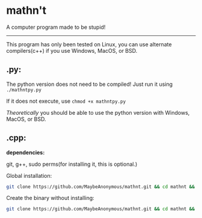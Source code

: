 # mathn't
A computer program made to be stupid!

---

This program has only been tested on Linux, you can use alternate compilers(c++) if you use Windows, MacOS, or BSD.

## .py:

The python version does not need to be compiled! Just run it using `./mathntpy.py`

If it does not execute, use `chmod +x mathntpy.py`

*Theoretically* you should be able to use the python version with Windows, MacOS, or BSD.


## .cpp:

**dependencies:**

git, g++, sudo perms(for installing it, this is optional.)

Global installation:
```sh
git clone https://github.com/MaybeAnonymous/mathnt.git && cd mathnt && g++ -o mathnt mathnt.cpp && sudo cp mathnt /usr/bin
```
Create the binary without installing:
```sh
git clone https://github.com/MaybeAnonymous/mathnt.git && cd mathnt && g++ -o mathnt mathnt.cpp
```
